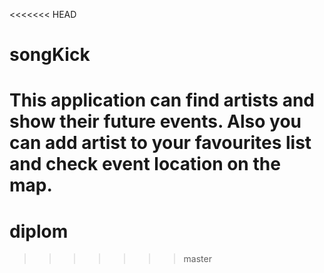 <<<<<<< HEAD
# songKick

This application can find artists and show their future events. Also you can add artist to your favourites list and check event location on the map.
=======
# diplom
>>>>>>> master
